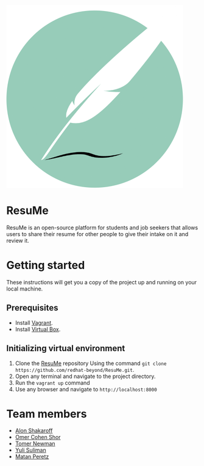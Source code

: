 
![ResuMe](static/images/thumbnail.png)

# ResuMe
ResuMe is an open-source platform for students and job seekers that allows users to share their resume for other people to give their intake on it and review it.
# Getting started
These instructions will get you a copy of the project up and running on your local machine.
## Prerequisites
 - Install [Vagrant](https://www.vagrantup.com/downloads).
 - Install [Virtual Box](https://www.virtualbox.org/wiki/Downloads).
## Initializing virtual environment 
1. Clone the [ResuMe](https://github.com/redhat-beyond/ResuMe) repository Using the command `git clone https://github.com/redhat-beyond/ResuMe.git`.
2. Open any terminal and navigate to the project directory.
3. Run the `vagrant up` command
4. Use any browser and navigate to `http://localhost:8000`
# Team members
- [Alon Shakaroff](https://github.com/AlonShakaroff)
- [Omer Cohen Shor](https://github.com/OmerCS8)
- [Tomer Newman](https://github.com/TomerNewmanPrograms)
- [Yuli Suliman](https://github.com/yulisuliman)
- [Matan Peretz](https://github.com/MatanP12)
